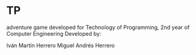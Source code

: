 # TP
adventure game developed for Technology of Programming, 2nd year of Computer Engineering
Developed by:

  Iván Martín Herrero
  Miguel Andrés Herrero
